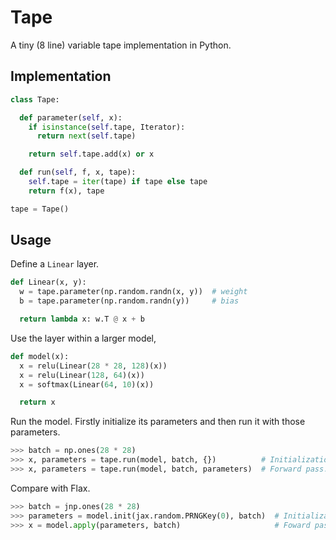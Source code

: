# Tape

A tiny (8 line) variable tape implementation in Python.


## Implementation

```py
class Tape:

  def parameter(self, x):
    if isinstance(self.tape, Iterator):
      return next(self.tape)

    return self.tape.add(x) or x

  def run(self, f, x, tape):
    self.tape = iter(tape) if tape else tape
    return f(x), tape
```

```py
tape = Tape()
```


## Usage

Define a `Linear` layer.

```py
def Linear(x, y):
  w = tape.parameter(np.random.randn(x, y))  # weight
  b = tape.parameter(np.random.randn(y))     # bias

  return lambda x: w.T @ x + b
```

Use the layer within a larger model,

```py
def model(x):
  x = relu(Linear(28 * 28, 128)(x))
  x = relu(Linear(128, 64)(x))
  x = softmax(Linear(64, 10)(x))

  return x
```

Run the model. Firstly initialize its parameters and then run it with those parameters.

```py
>>> batch = np.ones(28 * 28)
>>> x, parameters = tape.run(model, batch, {})          # Initialization. 
>>> x, parameters = tape.run(model, batch, parameters)  # Forward pass.
```

Compare with Flax.

```py
>>> batch = jnp.ones(28 * 28)
>>> parameters = model.init(jax.random.PRNGKey(0), batch)  # Initialization.
>>> x = model.apply(parameters, batch)                     # Foward pass.
```
